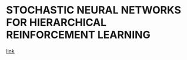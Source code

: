 # STOCHASTIC NEURAL NETWORKS FOR HIERARCHICAL REINFORCEMENT LEARNING
[link](https://arxiv.org/pdf/1704.03012.pdf)